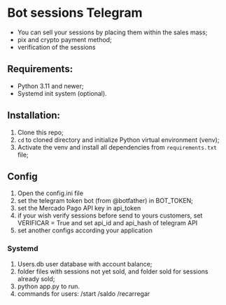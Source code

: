 # Bot sessions Telegram

* You can sell your sessions by placing them within the sales mass;  
* pix and crypto payment method;
* verification of the sessions 

## Requirements:
* Python 3.11 and newer;  
* Systemd init system (optional).  

## Installation:
1. Clone this repo;
2. `cd` to cloned directory and initialize Python virtual environment (venv);
3. Activate the venv and install all dependencies from `requirements.txt` file;

## Config
1. Open the config.ini file
2. set the telegram token bot (from @botfather) in BOT_TOKEN;
3. set the Mercado Pago API key in api_token
4. if your wish verify sessions before send to yours customers, set VERIFICAR = True and set api_id and api_hash of telegram API
5. set another configs according your application

### Systemd 
1. Users.db user database with account balance;
2. folder files with sessions not yet sold, and folder sold for sessions already sold;
3. python app.py to run.
4. commands for users:
/start
/saldo
/recarregar


